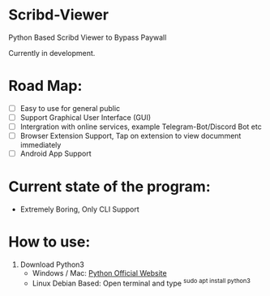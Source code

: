 # Scribd-Viewer
Python Based Scribd Viewer to Bypass Paywall

Currently in development.

# Road Map:
- [ ] Easy to use for general public
- [ ] Support Graphical User Interface (GUI)
- [ ] Intergration with online services, example Telegram-Bot/Discord Bot etc
- [ ] Browser Extension Support, Tap on extension to view documment immediately
- [ ] Android App Support

# Current state of the program:
- Extremely Boring, Only CLI Support

# How to use:
1. Download Python3
   - Windows / Mac: [Python Official Website](https://www.python.org/downloads/)
   - Linux Debian Based: Open terminal and type <sup>sudo apt install python3</sup> 
